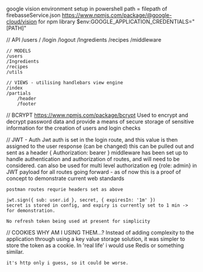 
google vision environment setup in powershell
path = filepath of firebasseService.json
https://www.npmjs.com/package/@google-cloud/vision for npm library
$env:GOOGLE_APPLICATION_CREDENTIALS="[PATH]"

// API
    /users
        /
        /login
        /logout
    /Ingredients
    /recipes
    /middleware

    // MODELS
    /users
    /Ingredients
    /recipes
    /utils

    // VIEWS - utilising handlebars view engine
    /index
    /partials
        /header
        /footer


// BCRYPT
    https://www.npmjs.com/package/bcrypt
    Used to encrypt and decrypt password data and provide a means of secure storage of sensitive information for the creation of users and login checks

// JWT - Auth
    Jwt auth is set in the login route, and this value is then assigned to the user response (can be changed)
    this can be pulled out and sent as a header { Authorization: bearer <jwt token>}
    middleware has been set up to handle authentication and authorization of routes, and will need to be considered. can also be used for multi level authorization eg {role: admin} in JWT payload
    for all routes going forward - as of now this is a proof of concept to demonstrate current web standards

    postman routes requrie headers set as above

    jwt.sign({ sub: user.id }, secret, { expiresIn: '1m' })
    secret is stored in config, and expiry is currently set to 1 min -> for demonstration.

    No refresh token being used at present for simplicity

// COOKIES
    WHY AM I USING THEM...? Instead of adding complexity to the application through using a key value storage solution, it was simpler to store the token as a cookie. In 'real life' i would use Redis or something similar.

    it's http only i guess, so it could be worse.
